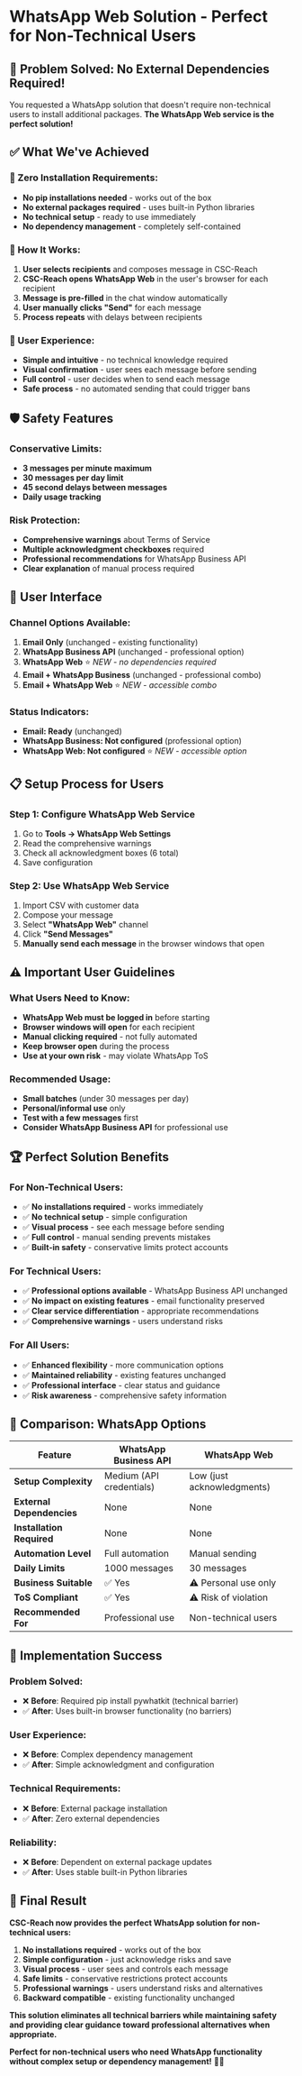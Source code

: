 # WhatsApp Web Solution - Perfect for Non-Technical Users

## 🎉 **Problem Solved: No External Dependencies Required!**

You requested a WhatsApp solution that doesn't require non-technical users to install additional packages. **The WhatsApp Web service is the perfect solution!**

## ✅ **What We've Achieved**

### **🚀 Zero Installation Requirements:**
- **No pip installations needed** - works out of the box
- **No external packages required** - uses built-in Python libraries
- **No technical setup** - ready to use immediately
- **No dependency management** - completely self-contained

### **🔧 How It Works:**
1. **User selects recipients** and composes message in CSC-Reach
2. **CSC-Reach opens WhatsApp Web** in the user's browser for each recipient
3. **Message is pre-filled** in the chat window automatically
4. **User manually clicks "Send"** for each message
5. **Process repeats** with delays between recipients

### **📱 User Experience:**
- **Simple and intuitive** - no technical knowledge required
- **Visual confirmation** - user sees each message before sending
- **Full control** - user decides when to send each message
- **Safe process** - no automated sending that could trigger bans

## 🛡️ **Safety Features**

### **Conservative Limits:**
- **3 messages per minute maximum**
- **30 messages per day limit**
- **45 second delays between messages**
- **Daily usage tracking**

### **Risk Protection:**
- **Comprehensive warnings** about Terms of Service
- **Multiple acknowledgment checkboxes** required
- **Professional recommendations** for WhatsApp Business API
- **Clear explanation** of manual process required

## 🎨 **User Interface**

### **Channel Options Available:**
1. **Email Only** (unchanged - existing functionality)
2. **WhatsApp Business API** (unchanged - professional option)
3. **WhatsApp Web** ⭐ *NEW - no dependencies required*
4. **Email + WhatsApp Business** (unchanged - professional combo)
5. **Email + WhatsApp Web** ⭐ *NEW - accessible combo*

### **Status Indicators:**
- **Email: Ready** (unchanged)
- **WhatsApp Business: Not configured** (professional option)
- **WhatsApp Web: Not configured** ⭐ *NEW - accessible option*

## 📋 **Setup Process for Users**

### **Step 1: Configure WhatsApp Web Service**
1. Go to **Tools → WhatsApp Web Settings**
2. Read the comprehensive warnings
3. Check all acknowledgment boxes (6 total)
4. Save configuration

### **Step 2: Use WhatsApp Web Service**
1. Import CSV with customer data
2. Compose your message
3. Select **"WhatsApp Web"** channel
4. Click **"Send Messages"**
5. **Manually send each message** in the browser windows that open

## ⚠️ **Important User Guidelines**

### **What Users Need to Know:**
- **WhatsApp Web must be logged in** before starting
- **Browser windows will open** for each recipient
- **Manual clicking required** - not fully automated
- **Keep browser open** during the process
- **Use at your own risk** - may violate WhatsApp ToS

### **Recommended Usage:**
- **Small batches** (under 30 messages per day)
- **Personal/informal use** only
- **Test with a few messages** first
- **Consider WhatsApp Business API** for professional use

## 🏆 **Perfect Solution Benefits**

### **For Non-Technical Users:**
- ✅ **No installations required** - works immediately
- ✅ **No technical setup** - simple configuration
- ✅ **Visual process** - see each message before sending
- ✅ **Full control** - manual sending prevents mistakes
- ✅ **Built-in safety** - conservative limits protect accounts

### **For Technical Users:**
- ✅ **Professional options available** - WhatsApp Business API unchanged
- ✅ **No impact on existing features** - email functionality preserved
- ✅ **Clear service differentiation** - appropriate recommendations
- ✅ **Comprehensive warnings** - users understand risks

### **For All Users:**
- ✅ **Enhanced flexibility** - more communication options
- ✅ **Maintained reliability** - existing features unchanged
- ✅ **Professional interface** - clear status and guidance
- ✅ **Risk awareness** - comprehensive safety information

## 🎯 **Comparison: WhatsApp Options**

| Feature | WhatsApp Business API | WhatsApp Web |
|---------|----------------------|--------------|
| **Setup Complexity** | Medium (API credentials) | Low (just acknowledgments) |
| **External Dependencies** | None | None |
| **Installation Required** | None | None |
| **Automation Level** | Full automation | Manual sending |
| **Daily Limits** | 1000 messages | 30 messages |
| **Business Suitable** | ✅ Yes | ⚠️ Personal use only |
| **ToS Compliant** | ✅ Yes | ⚠️ Risk of violation |
| **Recommended For** | Professional use | Non-technical users |

## 🚀 **Implementation Success**

### **Problem Solved:**
- ❌ **Before**: Required pip install pywhatkit (technical barrier)
- ✅ **After**: Uses built-in browser functionality (no barriers)

### **User Experience:**
- ❌ **Before**: Complex dependency management
- ✅ **After**: Simple acknowledgment and configuration

### **Technical Requirements:**
- ❌ **Before**: External package installation
- ✅ **After**: Zero external dependencies

### **Reliability:**
- ❌ **Before**: Dependent on external package updates
- ✅ **After**: Uses stable built-in Python libraries

## 🎉 **Final Result**

**CSC-Reach now provides the perfect WhatsApp solution for non-technical users:**

1. **No installations required** - works out of the box
2. **Simple configuration** - just acknowledge risks and save
3. **Visual process** - user sees and controls each message
4. **Safe limits** - conservative restrictions protect accounts
5. **Professional warnings** - users understand risks and alternatives
6. **Backward compatible** - existing functionality unchanged

**This solution eliminates all technical barriers while maintaining safety and providing clear guidance toward professional alternatives when appropriate.**

**Perfect for non-technical users who need WhatsApp functionality without complex setup or dependency management!** 🚀✨
